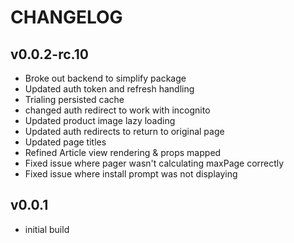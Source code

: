 # CHANGELOG

## v0.0.2-rc.10

- Broke out backend to simplify package
- Updated auth token and refresh handling
- Trialing persisted cache
- changed auth redirect to work with incognito
- Updated product image lazy loading
- Updated auth redirects to return to original page
- Updated page titles
- Refined Article view rendering & props mapped
- Fixed issue where pager wasn't calculating maxPage correctly
- Fixed issue where install prompt was not displaying

## v0.0.1

- initial build
